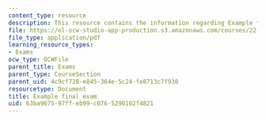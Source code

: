 ```yaml
---
content_type: resource
description: This resource contains the information regarding Example final exam.
file: https://ol-ocw-studio-app-production.s3.amazonaws.com/courses/22-15-essential-numerical-methods-fall-2014/63ba967597ffeb99c0765290162f4821_MIT22_15F14_final_ex.pdf
file_type: application/pdf
learning_resource_types:
- Exams
ocw_type: OCWFile
parent_title: Exams
parent_type: CourseSection
parent_uid: 4c9cf728-e845-364e-5c24-fe8713c7f930
resourcetype: Document
title: Example final exam
uid: 63ba9675-97ff-eb99-c076-5290162f4821
---
```

